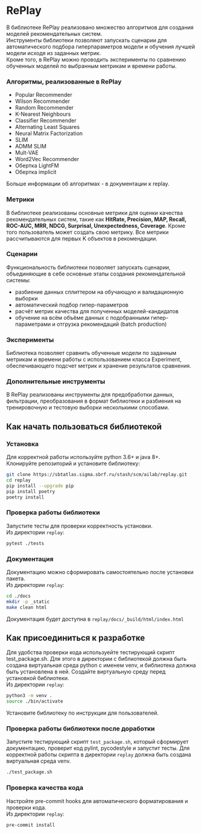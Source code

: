 # RePlay
В библиотеке RePlay реализовано множество алгоритмов для создания моделей рекомендательных систем. \
Инструменты библиотеки позволяют запускать сценарии для автоматического подбора гиперпараметров модели и обучения лучшей модели исходя из заданных метрик. \
Кроме того, в RePlay можно проводить эксперименты по сравнению обученных моделей по выбранным метрикам и времени работы.  

### Алгоритмы, реализованные в RePlay
* Popular Recommender
* Wilson Recommender
* Random Recommender
* K-Nearest Neighbours
* Classifier Recommender
* Alternating Least Squares
* Neural Matrix Factorization
* SLIM
* ADMM SLIM
* Mult-VAE
* Word2Vec Recommender
* Обертка LightFM
* Обертка implicit

Больше информации об алгоритмах - в документации к replay.

### Метрики
В библиотеке реализованы основные метрики для оценки качества рекомендательных систем, такие как **HitRate, Precision, MAP, Recall, ROC-AUC, MRR, NDCG, Surprisal, Unexpectedness, Coverage**. Кроме того пользователь может создать свою метрику.
Все метрики рассчитываются для первых K объектов в рекомендации.

### Сценарии 
Функциональность библиотеки позволяет запускать сценарии, объединяющие в себе основные этапы создания рекомендательной системы:
* разбиение данных сплиттером на обучающую и валидационную выборки
* автоматический подбор гипер-параметров
* расчёт метрик качества для полученных моделей-кандидатов
* обучение на всём объёме данных с подобранными гипер-параметрами и отгрузка рекомендаций (batch production)

### Эксперименты
Библиотека позволяет сравнить обученные модели по заданным метрикам и времени работы с использованием класса Experiment, обеспечивающего подсчет метрик и хранение результатов сравнения.

### Дополнительные инструменты
В RePlay реализованы инструменты для предобработки данных, фильтрации, преобразования в формат библиотеки и разбиения на тренировочную и тестовую выборки несколькими способами. 

## Как начать пользоваться библиотекой

### Установка
Для корректной работы используйте python 3.6+ и java 8+. \
Клонируйте репозиторий и установите библиотеку:
```bash
git clone https://sbtatlas.sigma.sbrf.ru/stash/scm/ailab/replay.git
cd replay
pip install --upgrade pip
pip install poetry
poetry install
```

### Проверка работы библиотеки
Запустите тесты для проверки корректность установки. \
Из директории `replay`:
```bash
pytest ./tests
```

### Документация
Документацию можно сформировать самостоятельно после установки пакета.\
Из директории `replay`:
```bash
cd ./docs
mkdir -p _static
make clean html
```
Документация будет доступна в `replay/docs/_build/html/index.html`


## Как присоединиться к разработке
Для удобства проверки кода используейте тестирующий скрипт test_package.sh.
Для этого в директории с библиотекой должна быть создана виртуальная среда python с именем venv, и библиотека должна быть установлена в ней. 
Создайте виртуальную среду перед установкой библиотеки.\
Из директории `replay`:
```bash
python3 -m venv .
source ./bin/activate
```
Установите библиотеку по инструкции для пользователей.

### Проверка работы библиотеки после доработки
Запустите тестирующий скрипт `test_package.sh`, который сформирует документацию, проверит код pylint, pycodestyle и запустит тесты.
Для корректной работы скрипта в директории `replay` должна быть создана виртуальная среда venv.
```bash
./test_package.sh
```

### Проверка качества кода
Настройте pre-commit hooks для автоматического форматирования и проверки кода.\
Из директории `replay`:
```bash
pre-commit install
```
